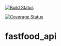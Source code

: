 [![Build Status](https://travis-ci.org/brandonemma/fastfood_api.svg?branch=develop)](https://travis-ci.org/brandonemma/fastfood_api)

[![Coverage Status](https://coveralls.io/repos/github/brandonemma/fastfood_api/badge.svg?branch=develop)](https://coveralls.io/github/brandonemma/fastfood_api?branch=develop)
# fastfood_api
